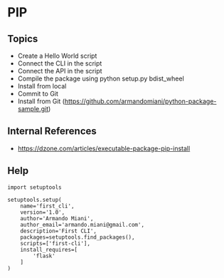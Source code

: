 # PIP

## Topics

* Create a Hello World script
* Connect the CLI in the script
* Connect the API in the script
* Compile the package using python setup.py bdist_wheel
* Install from local
* Commit to Git
* Install from Git (https://github.com/armandomiani/python-package-sample.git)


## Internal References

* https://dzone.com/articles/executable-package-pip-install

## Help 

```
import setuptools

setuptools.setup(
    name='first_cli',
    version='1.0',
    author='Armando Miani',
    author_email='armando.miani@gmail.com',
    description='First CLI',
    packages=setuptools.find_packages(),
    scripts=['first-cli'],
    install_requires=[
        'flask'
    ]
)
```